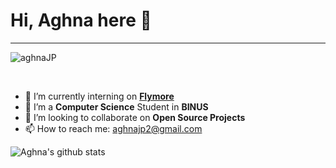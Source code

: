 # Hi, Aghna here 👋
---

<p align="left"> <img src="https://komarev.com/ghpvc/?username=aghnaJP" alt="aghnaJP" /></p>

<br/>

- 🔭 I’m currently interning on <b>[Flymore](https://flymore.id)</b>
- 🌱 I’m a <b>Computer Science</b> Student in <b>BINUS</b>
- 👯 I’m looking to collaborate on <b>Open Source Projects</b>
- 📫 How to reach me: aghnajp2@gmail.com

![Aghna's github stats](https://github-readme-stats.vercel.app/api?username=aghnaJP&show_icons=true&hide=["prs","issues","contribs"])

